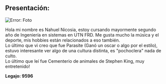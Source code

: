 ## Presentación: 

![Error: Foto](https://serving.photos.photobox.com/63038869dc82def29ad2e4a72e4634b389a0da85c7d50dff93d99b2be4da84957802cc02.jpg)


Hola mi nombre es Nahuel Nicosia, estoy cursando mayormente segundo año de Ingeniería en sistemas en UTN FRD. Me gusta mucho la música y el deporte, mis hobbies están relacionados a eso también.<br />
Lo último que vi creo que fue Parasite (Ganó un oscar o algo por el estilo), estuvo interesante ver algo de una cultura distinta, es "pochoclera" nada de culto.<br />
Lo último que leí fue Cementerio de animales de Stephen King, muy entretenido!<br />

**Legajo: 9596**

